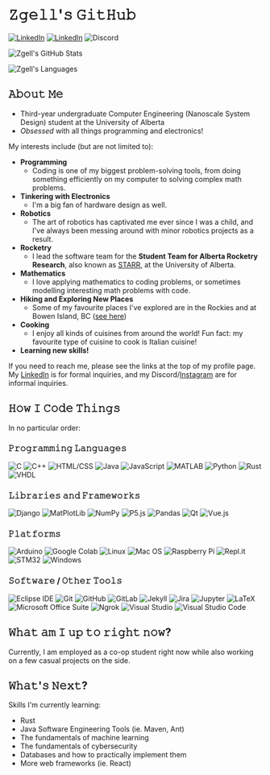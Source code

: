 <!--
Tools used to produce this README file:

Monospace Text (for section headers): https://coolsymbol.com/cool-fancy-text-generator.html
Profile Stats: https://github.com/anuraghazra/github-readme-stats
The Shields (in the "How I Code Things" section): 
-->

# 𝚉𝚐𝚎𝚕𝚕'𝚜 𝙶𝚒𝚝𝙷𝚞𝚋

<a href="https://www.linkedin.com/in/zachary-gellner-866143203/"><img alt="LinkedIn" src="https://img.shields.io/badge/LinkedIn-My%20LinkedIn%20Page-0E76A8?style=for-the-badge&logo=linkedin"></a>
<a href="https://www.instagram.com/zgell/?hl=en"><img alt="LinkedIn" src="https://img.shields.io/badge/Insta-%40zgell-C13584?style=for-the-badge&logo=instagram"></a>
<a><img alt="Discord" src="https://img.shields.io/badge/Discord-Zgell%230436-7289da?style=for-the-badge&logo=discord"></a>

<!--
IMPORTANT NOTE: If the stats cards below are not updating, do the following:
1) Clear the GitHub repo's image cache by using the following:
curl -X PURGE <githubusercontent url>
Alternatively use the script at mpyw/hub-purge to do it all
2) Force your browser to strip image cache by reloading page with Ctrl-Shift-R
-->

![Zgell's GitHub Stats](https://github-readme-stats.vercel.app/api?username=zgell&theme=merko)

![Zgell's Languages](https://github-readme-stats.vercel.app/api/top-langs/?username=zgell&hide=html,css,scss&theme=merko&layout=compact)



## 𝙰𝚋𝚘𝚞𝚝 𝙼𝚎
- Third-year undergraduate Computer Engineering (Nanoscale System Design) student at the University of Alberta
- *Obsessed* with all things programming and electronics!

My interests include (but are not limited to):
- **Programming**
    - Coding is one of my biggest problem-solving tools, from doing something efficiently on my computer to solving complex math problems.
- **Tinkering with Electronics**
    - I'm a big fan of hardware design as well.
- **Robotics**
    - The art of robotics has captivated me ever since I was a child, and I've always been messing around with minor robotics projects as a result.
- **Rocketry**
    - I lead the software team for the **Student Team for Alberta Rocketry Research**, also known as [STARR](https://github.com/UASTARR), at the University of Alberta.
- **Mathematics**
    - I love applying mathematics to coding problems, or sometimes modelling interesting math problems with code.
- **Hiking and Exploring New Places**
    - Some of my favourite places I've explored are in the Rockies and at Bowen Island, BC ([see here](https://www.instagram.com/zgell/))
- **Cooking**
    - I enjoy all kinds of cuisines from around the world! Fun fact: my favourite type of cuisine to cook is Italian cuisine!
- **Learning new skills!**

If you need to reach me, please see the links at the top of my profile page. My [LinkedIn](https://www.linkedin.com/in/zachary-gellner-866143203/) is for formal inquiries, and my Discord/[Instagram](https://www.instagram.com/zgell/?hl=en) are for informal inquiries.



## 𝙷𝚘𝚠 𝙸 𝙲𝚘𝚍𝚎 𝚃𝚑𝚒𝚗𝚐𝚜
In no particular order:
### 𝙿𝚛𝚘𝚐𝚛𝚊𝚖𝚖𝚒𝚗𝚐 𝙻𝚊𝚗𝚐𝚞𝚊𝚐𝚎𝚜
<!-- If a colour can't be used because of the logo, just average it with black using a gradient generator. -->
![C](https://img.shields.io/badge/-C-49596a?style=for-the-badge&logo=c)
![C++](https://img.shields.io/badge/-C%2B%2B-00599C?style=for-the-badge&logo=c%2b%2b)
![HTML/CSS](https://img.shields.io/badge/-HTML%2FCSS-8E0000?style=for-the-badge&logo=html5)
![Java](https://img.shields.io/badge/-Java-007396?style=for-the-badge)
![JavaScript](https://img.shields.io/badge/-JavaScript-746B00?style=for-the-badge&logo=javascript)
![MATLAB](https://img.shields.io/badge/-MATLAB-orange?style=for-the-badge)
![Python](https://img.shields.io/badge/-Python-003D6C?style=for-the-badge&logo=python)
![Rust](https://img.shields.io/badge/-Rust-000000?style=for-the-badge&logo=rust)
![VHDL](https://img.shields.io/badge/-VHDL-909090?style=for-the-badge)

### 𝙻𝚒𝚋𝚛𝚊𝚛𝚒𝚎𝚜 𝚊𝚗𝚍 𝙵𝚛𝚊𝚖𝚎𝚠𝚘𝚛𝚔𝚜
![Django](https://img.shields.io/badge/-Django-092E20?style=for-the-badge&logo=django)
![MatPlotLib](https://img.shields.io/badge/-MatPlotLib-11557c?style=for-the-badge)
![NumPy](https://img.shields.io/badge/-NumPy-013243?style=for-the-badge&logo=numpy)
![P5.js](https://img.shields.io/badge/-P5.js-ED225D?style=for-the-badge&logo=p5.js)
![Pandas](https://img.shields.io/badge/-Pandas-150458?style=for-the-badge&logo=pandas)
![Qt](https://img.shields.io/badge/-Qt-006900?style=for-the-badge&logo=qt)
![Vue.js](https://img.shields.io/badge/-Vue.js-006237?style=for-the-badge&logo=vue.js)

### 𝙿𝚕𝚊𝚝𝚏𝚘𝚛𝚖𝚜
![Arduino](https://img.shields.io/badge/-Arduino-004F56?style=for-the-badge&logo=arduino)
![Google Colab](https://img.shields.io/badge/-Google%20Colab-864C00?style=for-the-badge&logo=google-colab)
![Linux](https://img.shields.io/badge/-Linux-805C00?style=for-the-badge&logo=linux)
![Mac OS](https://img.shields.io/badge/-Mac%20OS-000000?style=for-the-badge&logo=macos)
![Raspberry Pi](https://img.shields.io/badge/-Raspberry%20Pi-A22846?style=for-the-badge&logo=raspberry-pi)
![Repl.it](https://img.shields.io/badge/-Replit-2C3D45?style=for-the-badge&logo=replit)
![STM32](https://img.shields.io/badge/-STM32-03234B?style=for-the-badge&logo=stmicroelectronics)
![Windows](https://img.shields.io/badge/-Windows-0078D6?style=for-the-badge&logo=windows)

### 𝚂𝚘𝚏𝚝𝚠𝚊𝚛𝚎 / 𝙾𝚝𝚑𝚎𝚛 𝚃𝚘𝚘𝚕𝚜
![Eclipse IDE](https://img.shields.io/badge/-Eclipse%20IDE-2C2255?style=for-the-badge&logo=eclipse-ide)
![Git](https://img.shields.io/badge/-Git-960000?style=for-the-badge&logo=git)
![GitHub](https://img.shields.io/badge/-GitHub-181717?style=for-the-badge&logo=github)
![GitLab](https://img.shields.io/badge/-GitLab-7E3713?style=for-the-badge&logo=gitlab)
![Jekyll](https://img.shields.io/badge/-Jekyll-CC0000?style=for-the-badge&logo=jekyll)
![Jira](https://img.shields.io/badge/-Jira-0052CC?style=for-the-badge&logo=jira)
![Jupyter](https://img.shields.io/badge/-Jupyter-902200?style=for-the-badge&logo=jupyter)
![LaTeX](https://img.shields.io/badge/-LATEX-008080?style=for-the-badge&logo=latex)
![Microsoft Office Suite](https://img.shields.io/badge/-Microsoft%20Office%20Suite-D83B01?style=for-the-badge&logo=microsoft-office)
![Ngrok](https://img.shields.io/badge/-Ngrok-1f1e37?style=for-the-badge&logo=ngrok)
![Visual Studio](https://img.shields.io/badge/-Visual%20Studio-5C2D91?style=for-the-badge&logo=visual-studio)
![Visual Studio Code](https://img.shields.io/badge/-Visual%20Studio%20Code-007ACC?style=for-the-badge&logo=visual-studio-code)



## 𝚆𝚑𝚊𝚝 𝚊𝚖 𝙸 𝚞𝚙 𝚝𝚘 𝚛𝚒𝚐𝚑𝚝 𝚗𝚘𝚠?

Currently, I am employed as a co-op student right now while also working on a few casual projects on the side.



## 𝚆𝚑𝚊𝚝'𝚜 𝙽𝚎𝚡𝚝?
Skills I'm currently learning:
- Rust
- Java Software Engineering Tools (ie. Maven, Ant)
- The fundamentals of machine learning
- The fundamentals of cybersecurity
- Databases and how to practically implement them
- More web frameworks (ie. React)
